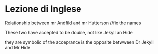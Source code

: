 # Lezione di Inglese

Relationship between mr Andfild and mr Hutterson //fix the names

These two have accepted to be double, not like Jekyll an Hide

they are symbolic of the acceprance 
is the opposite betwween Dr Jekyll and Mr Hide


<!--stackedit_data:
eyJoaXN0b3J5IjpbLTczNTYyNzg4XX0=
-->